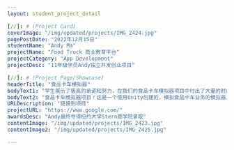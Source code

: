 ```yaml
---
layout: student_project_detail

[//]: # (Project Card)
coverImage: "/img/updated/projects/IMG_2424.jpg"
pagePostDate: "2022年12月15日"
studentName: "Andy Ma"
projectName: "Food Truck 商业教育平台"
projectCategory: "App Development"
projectDesc: "11年级学员Andy独立开发创业项目"

[//]: # (Project Page/Showcase)
headerTitle: "食品卡车模拟器"
bodyText1: "学生展示了极高的承诺和努力，在我们的食品卡车模拟器项目中付出了大量的时间和精力。他使用Unity创建了食品卡车业务概念模拟器，以沉浸式的方式教授业务知识，这是一项复杂且具有创新性的任务。面对项目中遇到的挑战，如代码运行不畅，预期效果与实际效果的不同，以及需要尝试不同的编程语言，他表现出了韧性和问题解决的能力。他的问题解决技巧和愿意采取主动的态度是他/她的一大优点。即使在困难的情况下，他也始终保持冷静，稳定，并继续向前。总的来说，他在项目中的表现优秀，具有很大的成长潜力。"
bodyText2: "食品卡车模拟器项目！这是一个使用Unity创建的，模拟食品卡车业务的模拟器。这个项目的目标是通过沉浸式教学的方式，帮助用户了解和学习如何经营一个成功的食品卡车业务。这个模拟器包括了如何选择菜单，定价，食材购买，以及如何在竞争激烈的环境中脱颖而出等方面的指南。在我们的项目中，我们遇到了一些技术挑战，例如代码运行不畅，预期效果与实际效果的不同，以及需要尝试使用不同的编程语言。尽管面临挑战，我们仍然努力解决问题，致力于提供一款可教授业务知识，同时也富有趣味性的模拟器。我们相信，这个模拟器不仅能帮助用户更好地理解食品卡车业务，也能在过程中带给他们乐趣。"
URLDescription: "链接到项目"
projectURL: "https://www.google.com/"
awardsDesc: "Andy最终夺得纽约大学Stern商学院录取"
contentImage: "/img/updated/projects/IMG_2423.jpg"
contentImage2: "/img/updated/projects/IMG_2425.jpg"

---
```

